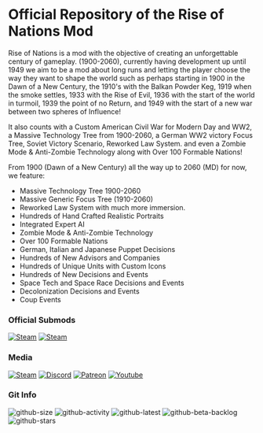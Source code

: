 
# Official Repository of the Rise of Nations Mod
Rise of Nations is a mod with the objective of creating an unforgettable century of gameplay. (1900-2060), currently having development up until 1949 we aim to be a mod about long runs and letting the player choose the way they want to shape the world such as perhaps starting in 1900 in the Dawn of a New Century, the 1910's with the Balkan Powder Keg, 1919 when the smoke settles, 1933 with the Rise of Evil, 1936 with the start of the world in turmoil, 1939 the point of no Return, and 1949 with the start of a new war between two spheres of Influence!

It also counts with a Custom American Civil War for Modern Day and WW2, a Massive Technology Tree  from 1900-2060, a German WW2 victory Focus Tree, Soviet Victory Scenario, Reworked Law System.
and even a  Zombie Mode & Anti-Zombie Technology along with Over 100 Formable Nations!

From 1900 (Dawn of a New Century) all the way up to 2060 (MD) for now, we feature:

- Massive Technology Tree 1900-2060
- Massive Generic Focus Tree (1910-2060)
- Reworked Law System with much more immersion.
- Hundreds of Hand Crafted Realistic Portraits
- Integrated Expert AI
- Zombie Mode & Anti-Zombie Technology
- Over 100 Formable Nations
- German, Italian and Japanese Puppet Decisions
- Hundreds of New Advisors and Companies
- Hundreds of Unique Units with Custom Icons
- Hundreds of New Decisions and Events
- Space Tech and Space Race Decisions and Events
- Decolonization Decisions and Events
- Coup Events

### Official Submods
[![Steam][vanilla-map-icon]][vanilla-map] [![Steam][darker-map-icon]][darker-map]

### Media
[![Steam][steam-badge]][steam-link]   [![Discord][discord-badge]][discord-link]   [![Patreon][patreon-badge]][patreon-link]   [![Youtube][youtube-badge]][youtube-link]

### Git Info
![github-size]  ![github-activity] ![github-latest] ![github-beta-backlog] ![github-stars]

[vanilla-map]: https://steamcommunity.com/sharedfiles/filedetails/?id=3306859090
[vanilla-map-icon]: https://steamuserimages-a.akamaihd.net/ugc/2492264950606248665/96251C4E163EDCD9FD8A0CC67F2208ED94888B5E/?imw=100&imh=100&ima=fit&impolicy=Letterbox&imcolor=%23000000&letterbox=false
[darker-map]: https://steamcommunity.com/sharedfiles/filedetails/?id=3419050267
[darker-map-icon]: https://steamuserimages-a.akamaihd.net/ugc/20930512564213870/03D9A84B06E2862E5BDCE12C180504295CCD1295/?imw=100&imh=100&ima=fit&impolicy=Letterbox&imcolor=%23000000&letterbox=false

[patreon-badge]: https://img.shields.io/static/v1?label=Patreon&message=Donate&color=orange&logo=patreon&style=for-the-badge
[patreon-link]: http://patreon.com/RONMOD

[steam-badge]: https://img.shields.io/static/v1?label=Steam&message=Download&color=lightgrey&logo=steam&style=for-the-badge
[steam-link]: https://steamcommunity.com/sharedfiles/filedetails/?id=2026448968

[youtube-badge]: https://img.shields.io/static/v1?label=Youtube&message=Watch&color=red&logo=youtube&style=for-the-badge
[youtube-link]: https://www.youtube.com/channel/UCgWkliJFfrhy4yHePtkmrzw

[discord-badge]: https://img.shields.io/static/v1?label=Discord&message=Chat&color=blue&logo=discord&style=for-the-badge
[discord-link]: https://discord.gg/3VpWTnDn8B

[github-size]: https://img.shields.io/github/repo-size/stuffi3000/Rise-of-Nations?label=MOD%20SIZE&style=for-the-badge
[github-stars]: https://img.shields.io/github/stars/stuffi3000/Rise-of-Nations?style=for-the-badge

[github-latest]: https://img.shields.io/github/last-commit/stuffi3000/Rise-of-Nations?label=Latest%20Commit&color=blue&style=for-the-badge
[github-activity]: https://img.shields.io/github/commit-activity/m/stuffi3000/Rise-of-Nations?label=Team%20Activity&style=for-the-badge
[github-beta-backlog]: https://img.shields.io/github/commits-since/stuffi3000/Rise-of-Nations/0.5.0?label=Ahead%20Of%20Steam&style=for-the-badge&color=blue
[discord-link]: https://img.shields.io/discord/696379419895398411?color=lightgrey&label=DISCORD&style=for-the-badge
